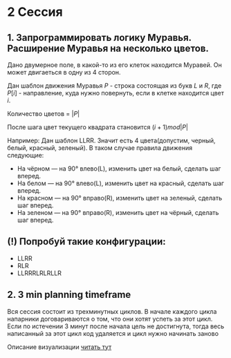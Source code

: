 # 2 Сессия

## 1. Запрограммировать логику Муравья. Расширение Муравья на несколько цветов.

Дано двумерное поле, в какой-то из его клеток находится Муравей. Он может двигаеться в одну из 4 сторон.

Дан шаблон движения Муравья $P$ - строка состоящая из букв $L$ и $R$, где $P[i]$ - направление, куда нужно повернуть, если в клетке находится цвет $i$. 

Количество цветов = $|P|$

После шага цвет текущего квадрата становится $(i + 1) mod |P|$


Например: 
Дан шаблон LLRR. Значит есть 4 цвета(допустим, черный, белый, красный, зеленый). В таком случае правила движения следующие:
- На чёрном — на 90° влево(L), изменить цвет на белый, сделать шаг вперед.
- На белом — на 90° влево(L), изменить цвет на красный, сделать шаг вперед.
- На красном — на 90° вправо(R), изменить цвет на зеленый, сделать шаг вперед.
- На зеленом — на 90° вправо(R), изменить цвет на чёрный, сделать шаг вперед.

## (!) Попробуй такие конфигурации:
- LLRR
- RLR
- LLRRRLRLRLLR

## 2. 3 min planning timeframe 

Вся сессия состоит из трехминутных циклов. В начале каждого цикла напарники договариваются о том, что они хотят успеть за этот цикл. Если по истечении 3 минут после начала цель не достигнута, тогда весь написанный за этот цикл код удаляется и цикл нужно начинать заново



Описание визуализации [читать тут](/visualization/readme.md)



